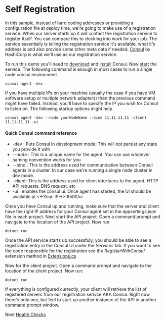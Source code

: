 # Self Registration

In this sample, instead of hard coding addresses or providing a configuration file at deploy time,
we're going to make use of a registration service. When our server starts up it will contact the registration
service to register itself. You can compare this to clocking into work for your job. The service essentially is
telling the registration service it's available, what it's address is and also provide some other meta data if
needed. [Consul](https://www.consul.io/) by HashiCorp is what we'll use as our registration service.

To run this demo you'll need to [download](https://www.consul.io/downloads.html) and
[install](https://www.consul.io/intro/getting-started/install.html) Consul. Now [start](https://www.consul.io/intro/getting-started/agent.html)
the service.
The following command is enough in most cases to run a single node consul environment
```
consul agent -dev
```

If you have multiple IPs on your machine (usually the case if you have VM software setup or multiple network adapters) then
the previous command might have failed. Instead, you'll have to specify the IP you wish for Consul to listen on. The following
startup options might help.

```
consul agent -dev --node yourNodeName --bind 11.11.11.11 -client 11.11.11.11 -ui
```

#### Quick Consul command reference
- -dev : Puts Consul in development mode. This will not persist any state you provide it with
- --node : This is a unique name for the agent. You can use whatever naming convention works for you
- --bind : This is the address used for communication between Consul agents in a cluster. In our case
we're running a single node cluster in dev mode.
- -client: This is the address used for client interfaces to the agent. HTTP API requests, DNS request, etc
- -ui : enables the consul ui. Once agent has started, the UI should be available at <<-Your-IP->>:8500/ui


Once you have Consul up and running, make sure that the server and client have the right IP address for your
Consul agent set in the *appsettings.json* file in each project.
Next start the API project. Open a command prompt and navigate to the location
of the API project. Now run:

```
dotnet run
```
Once the API service starts up successfuly, you should be able to see a registration entry in the Consul UI
under the *Services* tab. If you want to see the code responsible for the registration see the *RegisterWithConsul* extension method in [Extensions.cs](src/SchoolAPI/Infrastructure/Extensions.cs)

Now for the client project. Open a command prompt and navigate to the location
of the client project. Now run:

```
dotnet run
```

If everything is configured currectly, your client will retrieve the list of registered servers from our registration serivce
AKA Consul. Right now there's only one, but feel to start up another instance of the API in another command prompt window.

Next [Health Checks](../health_checks/README.MD)